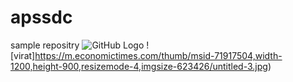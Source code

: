 # apssdc
sample repositry
![GitHub Logo](/images/logo.png)
![virat]https://m.economictimes.com/thumb/msid-71917504,width-1200,height-900,resizemode-4,imgsize-623426/untitled-3.jpg)
